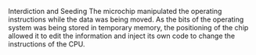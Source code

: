 
Interdiction and Seeding
The microchip manipulated the operating instructions while the data was being moved. As the bits of the operating system was being stored in temporary memory, the positioning of the chip allowed it to edit the information and inject its own code to change the instructions of the CPU.

